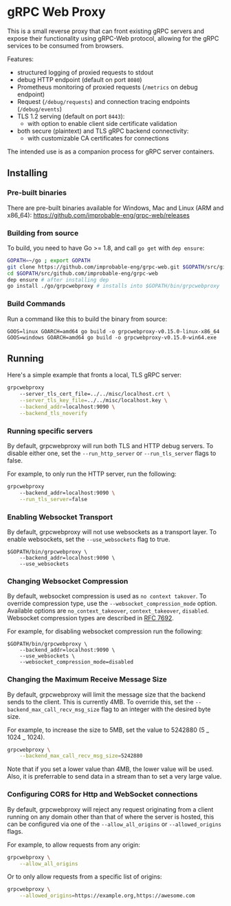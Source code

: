# gRPC Web Proxy

This is a small reverse proxy that can front existing gRPC servers and expose their functionality using gRPC-Web
protocol, allowing for the gRPC services to be consumed from browsers.

Features:

- structured logging of proxied requests to stdout
- debug HTTP endpoint (default on port `8080`)
- Prometheus monitoring of proxied requests (`/metrics` on debug endpoint)
- Request (`/debug/requests`) and connection tracing endpoints (`/debug/events`)
- TLS 1.2 serving (default on port `8443`):
  - with option to enable client side certificate validation
- both secure (plaintext) and TLS gRPC backend connectivity:
  - with customizable CA certificates for connections

The intended use is as a companion process for gRPC server containers.

## Installing

### Pre-built binaries

There are pre-built binaries available for Windows, Mac and Linux (ARM and x86_64):
https://github.com/improbable-eng/grpc-web/releases

### Building from source

To build, you need to have Go >= 1.8, and call `go get` with `dep ensure`:

```sh
GOPATH=~/go ; export GOPATH
git clone https://github.com/improbable-eng/grpc-web.git $GOPATH/src/github.com/improbable-eng/grpc-web
cd $GOPATH/src/github.com/improbable-eng/grpc-web
dep ensure # after installing dep
go install ./go/grpcwebproxy # installs into $GOPATH/bin/grpcwebproxy
```

### Build Commands

Run a command like this to build the binary from source:

```
GOOS=linux GOARCH=amd64 go build -o grpcwebproxy-v0.15.0-linux-x86_64
GOOS=windows GOARCH=amd64 go build -o grpcwebproxy-v0.15.0-win64.exe
```

## Running

Here's a simple example that fronts a local, TLS gRPC server:

```sh
grpcwebproxy
    --server_tls_cert_file=../../misc/localhost.crt \
    --server_tls_key_file=../../misc/localhost.key \
    --backend_addr=localhost:9090 \
    --backend_tls_noverify
```

### Running specific servers

By default, grpcwebproxy will run both TLS and HTTP debug servers. To disable either one, set the `--run_http_server` or `--run_tls_server` flags to false.

For example, to only run the HTTP server, run the following:

```sh
grpcwebproxy
    --backend_addr=localhost:9090 \
    --run_tls_server=false
```

### Enabling Websocket Transport

By default, grpcwebproxy will not use websockets as a transport layer. To enable websockets, set the `--use_websockets` flag to true.

```
$GOPATH/bin/grpcwebproxy \
    --backend_addr=localhost:9090 \
    --use_websockets
```

### Changing Websocket Compression

By default, websocket compression is used as `no context takover`. To override compression type, use the `--websocket_compression_mode` option.
Available options are `no_context_takeover`, `context_takeover`, `disabled`. Websocket compression types are described in [RFC 7692](https://datatracker.ietf.org/doc/html/rfc7692).

For example, for disabling websocket compression run the following:

```
$GOPATH/bin/grpcwebproxy \
    --backend_addr=localhost:9090 \
    --use_websockets \
    --websocket_compression_mode=disabled
```

### Changing the Maximum Receive Message Size

By default, grpcwebproxy will limit the message size that the backend sends to the client. This is currently 4MB.
To override this, set the `--backend_max_call_recv_msg_size` flag to an integer with the desired byte size.

For example, to increase the size to 5MB, set the value to 5242880 (5 _ 1024 _ 1024).

```bash
grpcwebproxy \
    --backend_max_call_recv_msg_size=5242880
```

Note that if you set a lower value than 4MB, the lower value will be used. Also, it is preferrable to send data in a stream than to set a very large value.

### Configuring CORS for Http and WebSocket connections

By default, grpcwebproxy will reject any request originating from a client running on any domain other than that of where the server is hosted, this can be configured via one of the `--allow_all_origins` or `--allowed_origins` flags.

For example, to allow requests from any origin:

```bash
grpcwebproxy \
    --allow_all_origins
```

Or to only allow requests from a specific list of origins:

```bash
grpcwebproxy \
    --allowed_origins=https://example.org,https://awesome.com
```
